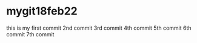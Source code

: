 # mygit18feb22
this is my first commit
2nd commit
3rd commit
4th commit
5th commit
6th commit
7th commit
